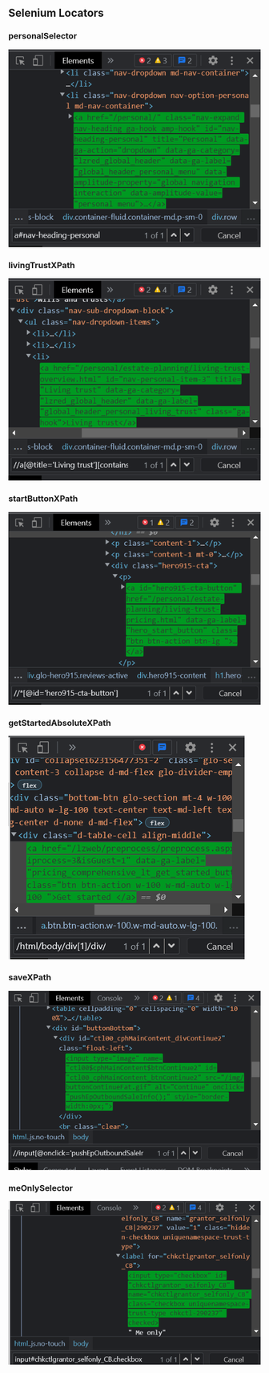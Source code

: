 ## Selenium Locators

### personalSelector
<img src='img1.png' />

### livingTrustXPath
<img src='img2.png' />

### startButtonXPath
<img src='img3.png' />

### getStartedAbsoluteXPath
<img src='img4.png' />

### saveXPath
<img src='img5.png' />

### meOnlySelector
<img src='img6.png' />